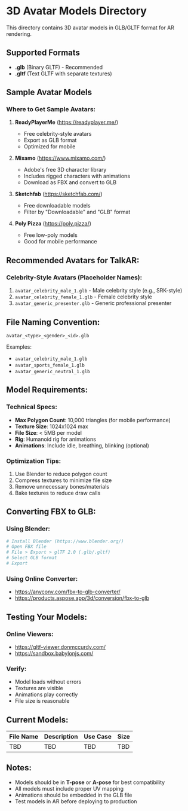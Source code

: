 # 3D Avatar Models Directory

This directory contains 3D avatar models in GLB/GLTF format for AR rendering.

## Supported Formats

- **.glb** (Binary GLTF) - Recommended
- **.gltf** (Text GLTF with separate textures)

## Sample Avatar Models

### Where to Get Sample Avatars:

1. **ReadyPlayerMe** (https://readyplayer.me/)

   - Free celebrity-style avatars
   - Export as GLB format
   - Optimized for mobile

2. **Mixamo** (https://www.mixamo.com/)

   - Adobe's free 3D character library
   - Includes rigged characters with animations
   - Download as FBX and convert to GLB

3. **Sketchfab** (https://sketchfab.com/)

   - Free downloadable models
   - Filter by "Downloadable" and "GLB" format

4. **Poly Pizza** (https://poly.pizza/)
   - Free low-poly models
   - Good for mobile performance

## Recommended Avatars for TalkAR:

### Celebrity-Style Avatars (Placeholder Names):

1. `avatar_celebrity_male_1.glb` - Male celebrity style (e.g., SRK-style)
2. `avatar_celebrity_female_1.glb` - Female celebrity style
3. `avatar_generic_presenter.glb` - Generic professional presenter

## File Naming Convention:

```
avatar_<type>_<gender>_<id>.glb
```

Examples:

- `avatar_celebrity_male_1.glb`
- `avatar_sports_female_1.glb`
- `avatar_generic_neutral_1.glb`

## Model Requirements:

### Technical Specs:

- **Max Polygon Count**: 10,000 triangles (for mobile performance)
- **Texture Size**: 1024x1024 max
- **File Size**: < 5MB per model
- **Rig**: Humanoid rig for animations
- **Animations**: Include idle, breathing, blinking (optional)

### Optimization Tips:

1. Use Blender to reduce polygon count
2. Compress textures to minimize file size
3. Remove unnecessary bones/materials
4. Bake textures to reduce draw calls

## Converting FBX to GLB:

### Using Blender:

```bash
# Install Blender (https://www.blender.org/)
# Open FBX file
# File > Export > glTF 2.0 (.glb/.gltf)
# Select GLB format
# Export
```

### Using Online Converter:

- https://anyconv.com/fbx-to-glb-converter/
- https://products.aspose.app/3d/conversion/fbx-to-glb

## Testing Your Models:

### Online Viewers:

- https://gltf-viewer.donmccurdy.com/
- https://sandbox.babylonjs.com/

### Verify:

- Model loads without errors
- Textures are visible
- Animations play correctly
- File size is reasonable

## Current Models:

| File Name | Description | Use Case | Size |
| --------- | ----------- | -------- | ---- |
| TBD       | TBD         | TBD      | TBD  |

## Notes:

- Models should be in **T-pose** or **A-pose** for best compatibility
- All models must include proper UV mapping
- Animations should be embedded in the GLB file
- Test models in AR before deploying to production
